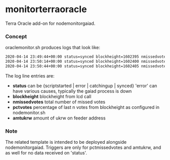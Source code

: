 # monitorterraoracle
Terra Oracle add-on for nodemonitorgaiad.

### Concept

oraclemonitor.sh produces logs that look like:

```sh
2020-04-14 23:49:44+00:00 status=synced blockheight=1602395 nmissedvotes=12737 pctvotes=.95 amtukrw=779719662
2020-04-14 23:50:14+00:00 status=synced blockheight=1602400 nmissedvotes=12738 pctvotes=1.00 amtukrw=779716162
2020-04-14 23:50:44+00:00 status=synced blockheight=1602405 nmissedvotes=12738 pctvotes=1.00 amtukrw=779712662
```

The log line entries are:

* **status** can be {scriptstarted | error | catchingup | synced} 'error' can have various causes, typically the gaiad process is down
* **blockheight** blockheight from lcd call
* **nmissedvotes** total number of missed votes
* **pctvotes** percentage of last n votes from blockheight as configured in nodemonitor.sh
* **amtukrw** amount of ukrw on feeder address

### Note

The related template is intended to be deployed alongside nodemonitorgaiad. Triggers are only for pctmissedvotes and amtukrw, and as well for no data received on 'status'.
